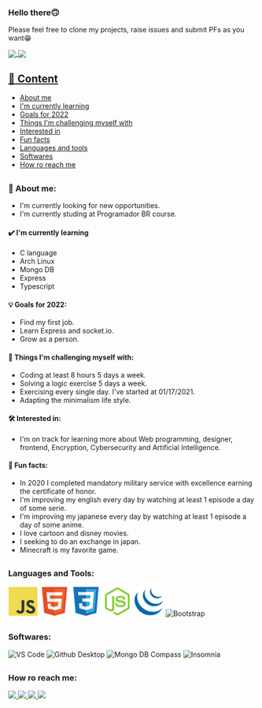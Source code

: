 ### Hello there🙃

<p> Please feel free to clone my projects, raise issues and submit PFs as you want😁 </p>
<div>
  <a href="https://github.com/SamuelValmir">
  <img width="400em" align="center" src="https://github-readme-stats.vercel.app/api?username=samuelvalmir&show_icons=true&theme=dracula&include_all_commits=true&count_private=true"/>
  <img width="400em" align="center" src="https://github-readme-stats.vercel.app/api/top-langs/?username=samuelvalmir&layout=compact&langs_count=16&theme=dracula"/>
</div>

<h2> 📘 Content </h2>
<ul> <li><a href="#about_me"> About me </a> </li>
  <li><a href="#currently_learning"> I'm currently learning </a> </li>
  <li><a href="#goals_for_2022"> Goals for 2022 </a> </li>
  <li><a href="#challenging_myself_with"> Things I'm challenging myself with </a> </li>
  <li><a href="#interested_in"> Interested in </a> </li>
  <li><a href="#fun_facts"> Fun facts </a> </li>
  <li><a href="#languages_and_tools"> Languages and tools </a> </li>
  <li><a href="#softwares"> Softwares </a> </li>
  <li><a href="#how_to_reach_me"> How ro reach me </a> </li>
</ul>
  
##
<h3 id="about_me"> 🤗 About me: </h3>
<ul>
  <li> I'm currently looking for new opportunities. </li>
  <li> I'm currently studing at Programador BR course. </li>
</ul>
  
<h4 id="currently_learning">✔️ I'm currently learning </h4>
<ul>
  <li> C language</li>
  <li> Arch Linux </li>
  <li> Mongo DB </li>
  <li> Express </li>
  <li> Typescript </li>
</ul>
  
<h4 id="goals_for_2022"> 💡 Goals for 2022: </h4>
<ul>
  <li> Find my first job. </li>
  <li> Learn Express and socket.io. </li>
  <li> Grow as a person. </li>
</ul>
  
<h4 id="challenging_myself_with"> 🌱 Things I'm challenging myself with:</h4>
<ul>
  <li> Coding at least 8 hours 5 days a week. </li>
  <li> Solving a logic exercise 5 days a week. </li>
  <li> Exercising every single day. I've started at 01/17/2021. </li>
  <li> Adapting the minimalism life style. </li>
</ul>

<h4 id="interested_in"> 🛠 Interested in: </h4>
<ul>
  <li> I'm on track for learning more about Web programming, designer, frontend, Encryption, Cybersecurity and Artificial Intelligence. </li>
</ul>
  
<h4 id="fun_facts"> 🌴 Fun facts: </h4>
<ul>
  <li> In 2020 I completed mandatory military service with excellence earning the certificate of honor. </li>
  <li> I'm improving my english every day by watching at least 1 episode a day of some serie. </li>
  <li> I'm improving my japanese every day by watching at least 1 episode a day of some anime. </li>
  <li> I love cartoon and disney movies. </li>
  <li> I seeking to do an exchange in japan. </li>
  <li> Minecraft is my favorite game. </li>
</ul>  
  
##
<h3 id="languages_and_tools"> Languages and Tools: </h3>
<div>
  <img width="60em" src="https://github.com/devicons/devicon/blob/master/icons/javascript/javascript-original.svg" title="Javascript">
  <img width="60em" src="https://github.com/devicons/devicon/blob/master/icons/html5/html5-original.svg" title="HTML">
  <img width="60em" src="https://github.com/devicons/devicon/blob/master/icons/css3/css3-original.svg" title="CSS">
  <img width="60em" src="https://github.com/devicons/devicon/blob/master/icons/nodejs/nodejs-original.svg" title="Node JS">
  <img width="60em" src="https://github.com/devicons/devicon/blob/master/icons/jquery/jquery-original.svg" title="Jquery">
  <img width="60em" src="https://cdn.icon-icons.com/icons2/2415/PNG/512/bootstrap_plain_logo_icon_146619.png"  title="Bootstrap">  
</div>
  
##
<h3 id="softwares"> Softwares: </h3>
<div>
  <img width="60em" src="https://cdn.icon-icons.com/icons2/2107/PNG/512/file_type_vscode_icon_130084.png" title="VS Code">
  <img width="60em" src="https://cdn.jim-nielsen.com/macos/128/github-desktop-2021-05-20.png" title="Github Desktop">  
  <img width="60em" src="https://user-images.githubusercontent.com/12401985/69677784-80bec400-1082-11ea-89b2-b2120eb84676.png" title="Mongo DB Compass">  
  <img width="60em" src="https://icons.iconarchive.com/icons/papirus-team/papirus-apps/512/insomnia-icon.png" title="Insomnia">  
  
</div>
  
##
  <h3 id="how_to_reach_me"> How ro reach me: </h3>  
<div>
   <a href="https://www.linkedin.com/in/samuel-valmir-8a92bb218/" target="_blank"> <img src="https://img.shields.io/badge/LinkedIn-0077B5?style=for-the-badge&logo=linkedin&logoColor=white"> </a>  
  <a href="https://api.whatsapp.com/send?phone=5588988224372&text=Hello!%20I%20came%20from%20heaven!%20Just%20kidding%2C%20I%20just%20came%20from%20your%20github." target="_blank"> <img src="https://img.shields.io/badge/WhatsApp-25D366?style=for-the-badge&logo=whatsapp&logoColor=white"> </a>  
   <a href="https://www.instagram.com/ryuzaki_xl/" target="_blank"> <img src="https://img.shields.io/badge/Instagram-E4405F?style=for-the-badge&logo=instagram&logoColor=white"> </a>  
 <a href="mailto:myprogrammingmaterial@gmail.com" target="_blank"> <img src="https://img.shields.io/badge/Gmail-D14836?style=for-the-badge&logo=gmail&logoColor=white"> </a>  
</div>
